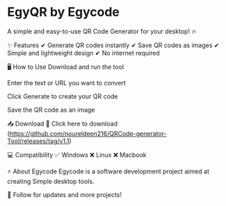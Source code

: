 # EgyQR by Egycode
A simple and easy-to-use QR Code Generator for your desktop! 🔥

✨ Features
✔ Generate QR codes instantly
✔ Save QR codes as images
✔ Simple and lightweight design
✔ No internet required

🖥 How to Use
Download and run the tool

Enter the text or URL you want to convert

Click Generate to create your QR code

Save the QR code as an image

📥 Download
🔗 Click here to download (https://github.com/noureldeen216/QRCode-generator-Tool/releases/tag/v1.1)

💻 Compatibility
✅ Windows
❌ Linux 
❌ Macbook

⚡ About Egycode
Egycode is a software development project aimed at creating Simple desktop tools.

📢 Follow for updates and more projects!
